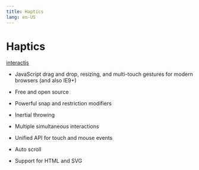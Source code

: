 ```yaml
---
title: Haptics
lang: en-US
---
```


# Haptics

[interactjs](https://interactjs.io/)

- JavaScript drag and drop, resizing, and multi-touch gestures for modern browsers (and also IE9+)

- Free and open source
- Powerful snap and restriction modifiers
- Inertial throwing
- Multiple simultaneous interactions
- Unified API for touch and mouse events
- Auto scroll
- Support for HTML and SVG
